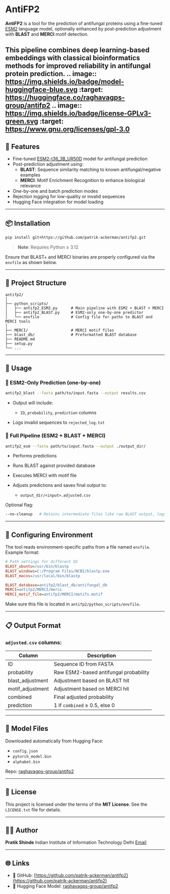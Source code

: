 
# AntiFP2

**AntiFP2** is a tool for the prediction of antifungal proteins using a fine-tuned [ESM2](https://github.com/facebookresearch/esm) language model, optionally enhanced by post-prediction adjustment with **BLAST** and **MERCI** motif detection.

This pipeline combines deep learning-based embeddings with classical bioinformatics methods for improved reliability in antifungal protein prediction.
.. image:: https://img.shields.io/badge/model-huggingface-blue.svg
   :target: https://huggingface.co/raghavagps-group/antifp2
.. image:: https://img.shields.io/badge/license-GPLv3-green.svg
   :target: https://www.gnu.org/licenses/gpl-3.0
---

## 🚀 Features

- Fine-tuned [ESM2-t36_3B_UR50D](https://huggingface.co/models) model for antifungal prediction
- Post-prediction adjustment using:
  - **BLAST**: Sequence similarity matching to known antifungal/negative examples
  - **MERCI**: Motif Enrichment Recognition to enhance biological relevance
- One-by-one and batch prediction modes
- Rejection logging for low-quality or invalid sequences
- Hugging Face integration for model loading

---

## 📦 Installation

```bash
pip install git+https://github.com/patrik-ackerman/antifp2.git
````

> **Note**: Requires Python ≥ 3.12

Ensure that BLAST+ and MERCI binaries are properly configured via the `envfile` as shown below.

---

## 📁 Project Structure

```
antifp2/
│
├── python_scripts/
│   ├── antifp2_ESM2.py      # Main pipeline with ESM2 + BLAST + MERCI
│   ├── antifp2_BLAST.py     # ESM2-only one-by-one predictor
│   └── envfile              # Config file for paths to BLAST and MERCI tools
│
├── MERCI/                   # MERCI motif files
├── blast_db/                # Preformatted BLAST database
├── README.md
├── setup.py
└── ...
```

---

## 🧪 Usage

### 🔮 ESM2-Only Prediction (one-by-one)

```bash
antifp2_blast --fasta path/to/input.fasta --output results.csv
```

* Output will include:

  * `ID`, `probability`, `prediction` columns
* Logs invalid sequences to `rejected_log.txt`

### 🧬 Full Pipeline (ESM2 + BLAST + MERCI)

```bash
antifp2_esm --fasta path/to/input.fasta --output ./output_dir/
```

* Performs predictions
* Runs BLAST against provided database
* Executes MERCI with motif file
* Adjusts predictions and saves final output to:

  * `output_dir/<input>.adjusted.csv`

Optional flag:

```bash
--no-cleanup   # Retains intermediate files like raw BLAST output, logs, etc.
```

---

## 🔧 Configuring Environment

The tool reads environment-specific paths from a file named `envfile`. Example format:

```ini
# Path settings for different OS
BLAST_ubuntu=/usr/bin/blastp
BLAST_windows=C:/Program Files/NCBI/blastp.exe
BLAST_macos=/usr/local/bin/blastp

BLAST_database=antifp2/blast_db/antifungal_db
MERCI=antifp2/MERCI/merci
MERCI_motif_file=antifp2/MERCI/motifs.motif
```

Make sure this file is located in `antifp2/python_scripts/envfile`.

---

## 📋 Output Format

### `adjusted.csv` columns:

| Column            | Description                           |
| ----------------- | ------------------------------------- |
| ID                | Sequence ID from FASTA                |
| probability       | Raw ESM2-based antifungal probability |
| blast\_adjustment | Adjustment based on BLAST hit         |
| motif\_adjustment | Adjustment based on MERCI hit         |
| combined          | Final adjusted probability            |
| prediction        | 1 if `combined` ≥ 0.5, else 0         |

---

## 💾 Model Files

Downloaded automatically from Hugging Face:

* `config.json`
* `pytorch_model.bin`
* `alphabet.bin`

Repo: [raghavagps-group/antifp2](https://huggingface.co/raghavagps-group/antifp2)

---

## 📝 License

This project is licensed under the terms of the **MIT License**. See the `LICENSE.txt` file for details.

---

## 👨‍🔬 Author

**Pratik Shinde**
Indian Institute of Information Technology Delhi
[Email](mailto:pratiks@iiitd.ac.in)

---

## 🌐 Links

* 🔗 GitHub: [https://github.com/patrik-ackerman/antifp2](https://github.com/patrik-ackerman/antifp2)
* 🤗 Hugging Face Model: [raghavagps-group/antifp2](https://huggingface.co/raghavagps-group/antifp2)

```
